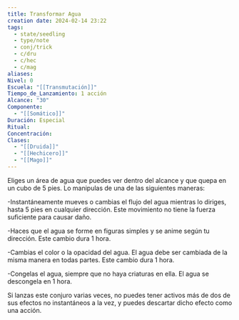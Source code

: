 ```yaml
---
title: Transformar Agua
creation date: 2024-02-14 23:22
tags:
  - state/seedling
  - type/note
  - conj/trick
  - c/dru
  - c/hec
  - c/mag
aliases: 
Nivel: 0
Escuela: "[[Transmutación]]"
Tiempo_de_Lanzamiento: 1 acción
Alcance: "30"
Componente:
  - "[[Somático]]"
Duración: Especial
Ritual: 
Concentración: 
Clases:
  - "[[Druida]]"
  - "[[Hechicero]]"
  - "[[Mago]]"
---
```

Eliges un área de agua que puedes ver dentro del alcance y que quepa en un cubo de 5 pies. Lo manipulas de una de las siguientes maneras:

-Instantáneamente mueves o cambias el flujo del agua mientras lo diriges, hasta 5 pies en 
cualquier dirección. Este movimiento no tiene la fuerza suficiente para causar daño.

-Haces que el agua se forme en figuras simples y se anime según tu dirección. Este cambio dura 1 hora. 

-Cambias el color o la opacidad del agua. El agua debe ser cambiada de la misma manera en todas partes. Este cambio dura 1 hora.

-Congelas el agua, siempre que no haya criaturas en ella. El agua se descongela en 1 hora.

Si lanzas este conjuro varias veces, no puedes tener activos más de dos de sus efectos no instantáneos a la vez, y puedes descartar dicho efecto como una acción.